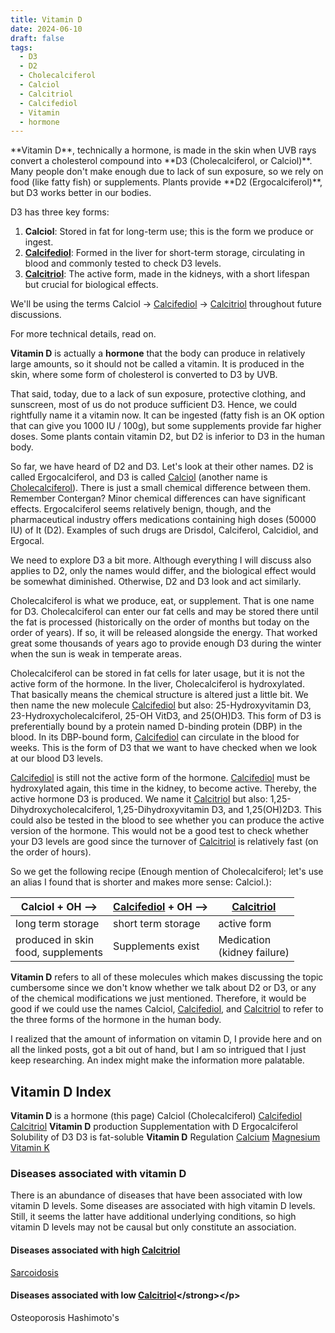 ```yaml
---
title: Vitamin D
date: 2024-06-10
draft: false
tags:
  - D3
  - D2
  - Cholecalciferol
  - Calciol
  - Calcitriol
  - Calcifediol
  - Vitamin
  - hormone
---
```

<div class="abstract">
**Vitamin D**, technically a hormone, is made in the skin when UVB rays convert a cholesterol compound into **D3 (Cholecalciferol, or Calciol)**. Many people don't make enough due to lack of sun exposure, so we rely on food (like fatty fish) or supplements. Plants provide **D2 (Ergocalciferol)**, but D3 works better in our bodies.

D3 has three key forms:

1. **Calciol**: Stored in fat for long-term use; this is the form we produce or ingest.
2. **[Calcifediol](calcifediol)**: Formed in the liver for short-term storage, circulating in blood and commonly tested to check D3 levels.
3. **[Calcitriol](calcitriol)**: The active form, made in the kidneys, with a short lifespan but crucial for biological effects.

We'll be using the terms Calciol → [Calcifediol](calcifediol) → [Calcitriol](calcitriol) throughout future discussions.

<div class="centered">
For more technical details, read on.
</div></div>


**Vitamin D** is actually a **hormone** that the body can produce in relatively large amounts, so it should not be called a vitamin. It is produced in the skin, where some form of cholesterol is converted to D3 by UVB. 


That said, today, due to a lack of sun exposure, protective clothing, and sunscreen, most of us do not produce sufficient D3. Hence, we could rightfully name it a vitamin now. It can be ingested (fatty fish is an OK option that can give you 1000 IU / 100g), but some supplements provide far higher doses. Some plants contain vitamin D2, but D2 is inferior to D3 in the human body.


So far, we have heard of D2 and D3. Let's look at their other names. D2 is called Ergocalciferol, and D3 is called [Calciol](calciol) (another name is [Cholecalciferol](calciol)). There is just a small chemical difference between them. Remember Contergan? Minor chemical differences can have significant effects. Ergocalciferol seems relatively benign, though, and the pharmaceutical industry offers medications containing high doses (50000 IU) of It (D2). Examples of such drugs are Drisdol, Calciferol, Calcidiol, and Ergocal.


We need to explore D3 a bit more. Although everything I will discuss also applies to D2, only the names would differ, and the biological effect would be somewhat diminished. Otherwise, D2 and D3 look and act similarly.


Cholecalciferol is what we produce, eat, or supplement. That is one name for D3. Cholecalciferol can enter our fat cells and may be stored there until the fat is processed (historically on the order of months but today on the order of years). If so, it will be released alongside the energy. That worked great some thousands of years ago to provide enough D3 during the winter when the sun is weak in temperate areas.


Cholecalciferol can be stored in fat cells for later usage, but it is not the active form of the hormone. In the liver, Cholecalciferol is hydroxylated. That basically means the chemical structure is altered just a little bit. We then name the new molecule [Calcifediol](calcifediol) but also: 25-Hydroxyvitamin D3, 23-Hydroxycholecalciferol, 25-OH VitD3, and 25(OH)D3. This form of D3 is preferentially bound by a protein named D-binding protein (DBP) in the blood. In its DBP-bound form, [Calcifediol](calcifediol) can circulate in the blood for weeks. This is the form of D3 that we want to have checked when we look at our blood D3 levels.


[Calcifediol](calcifediol) is still not the active form of the hormone. [Calcifediol](calcifediol) must be hydroxylated again, this time in the kidney, to become active. Thereby, the active hormone D3 is produced. We name it [Calcitriol](calcitriol) but also: 1,25-Dihydroxycholecalciferol, 1,25-Dihydroxyvitamin D3, and 1,25(OH)2D3. This could also be tested in the blood to see whether you can produce the active version of the hormone. This would not be a good test to check whether your D3 levels are good since the turnover of [Calcitriol](calcitriol) is relatively fast (on the order of hours).

So we get the following recipe (Enough mention of Cholecalciferol; let's use an alias I found that is shorter and makes more sense: Calciol.):

| Calciol + OH -->                      | [Calcifediol](calcifediol) + OH --> | [Calcitriol](calcitriol)                     |
| ------------------------------------- | -------------------- | ------------------------------ |
| long term storage                     | short term storage   | active form                    |
| produced in skin<br>food, supplements | Supplements exist    | Medication<br>(kidney failure) |


**Vitamin D** refers to all of these molecules which makes discussing the topic cumbersome since we don't know whether we talk about D2 or D3, or any of the chemical modifications we just mentioned. Therefore, it would be good if we could use the names Calciol, [Calcifediol](calcifediol), and [Calcitriol](calcitriol) to refer to the three forms of the hormone in the human body.


I realized that the amount of information on vitamin D, I provide here and on all the linked posts, got a bit out of hand, but I am so intrigued that I just keep researching. An index might make the information more palatable.

## **Vitamin D** Index
**Vitamin D** is a hormone (this page)
Calciol (Cholecalciferol)
[Calcifediol](calcifediol)
[Calcitriol](calcitriol)
**Vitamin D** production
Supplementation with D
Ergocalciferol
Solubility of D3
D3 is fat-soluble
**Vitamin D** Regulation
[Calcium](calcium)
[Magnesium](magnesium)
[Vitamin K](vitamin-k)
### Diseases associated with vitamin D
There is an abundance of diseases that have been associated with low vitamin D levels. Some diseases are associated with high vitamin D levels. Still, it seems the latter have additional underlying conditions, so high vitamin D levels may not be causal but only constitute an association.


#### Diseases associated with high [Calcitriol](calcitriol)
[Sarcoidosis](sarcoidosis)

#### Diseases associated with low [Calcitriol](calcitriol)&lt;/strong&gt;&lt;/p&gt;
Osteoporosis
Hashimoto's